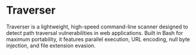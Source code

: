 # Traverser
Traverser is a lightweight, high-speed command-line scanner designed to detect path traversal vulnerabilities in web applications. Built in Bash for maximum portability, it features parallel execution, URL encoding, null byte injection, and file extension evasion.
